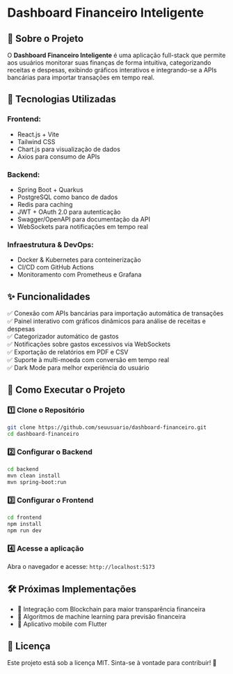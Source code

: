 # Dashboard Financeiro Inteligente

## 📌 Sobre o Projeto
O **Dashboard Financeiro Inteligente** é uma aplicação full-stack que permite aos usuários monitorar suas finanças de forma intuitiva, categorizando receitas e despesas, exibindo gráficos interativos e integrando-se a APIs bancárias para importar transações em tempo real.

## 🚀 Tecnologias Utilizadas
### **Frontend:**
- React.js + Vite
- Tailwind CSS
- Chart.js para visualização de dados
- Axios para consumo de APIs

### **Backend:**
- Spring Boot + Quarkus
- PostgreSQL como banco de dados
- Redis para caching
- JWT + OAuth 2.0 para autenticação
- Swagger/OpenAPI para documentação da API
- WebSockets para notificações em tempo real

### **Infraestrutura & DevOps:**
- Docker & Kubernetes para conteinerização
- CI/CD com GitHub Actions
- Monitoramento com Prometheus e Grafana

## ✨ Funcionalidades
✅ Conexão com APIs bancárias para importação automática de transações  
✅ Painel interativo com gráficos dinâmicos para análise de receitas e despesas  
✅ Categorizador automático de gastos  
✅ Notificações sobre gastos excessivos via WebSockets  
✅ Exportação de relatórios em PDF e CSV  
✅ Suporte à multi-moeda com conversão em tempo real  
✅ Dark Mode para melhor experiência do usuário  

## 🔧 Como Executar o Projeto
### 1️⃣ **Clone o Repositório**
```bash
git clone https://github.com/seuusuario/dashboard-financeiro.git
cd dashboard-financeiro
```

### 2️⃣ **Configurar o Backend**
```bash
cd backend
mvn clean install
mvn spring-boot:run
```

### 3️⃣ **Configurar o Frontend**
```bash
cd frontend
npm install
npm run dev
```

### 4️⃣ **Acesse a aplicação**
Abra o navegador e acesse: `http://localhost:5173`

## 🛠️ Próximas Implementações
- 📌 Integração com Blockchain para maior transparência financeira
- 📌 Algoritmos de machine learning para previsão financeira
- 📌 Aplicativo mobile com Flutter

## 📄 Licença
Este projeto está sob a licença MIT. Sinta-se à vontade para contribuir! 🎉

